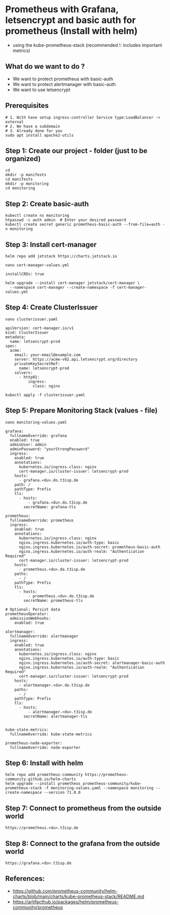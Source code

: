 # Prometheus with Grafana, letsencrypt and basic auth for prometheus (Install with helm)

  * using the kube-prometheus-stack (recommended !: includes important metrics)

## What do we want to do ? 

  * We want to protect prometheus with basic-auth
  * We want to protect alertmanager with basic-auth 
  * We want to use letsencrypt 

## Prerequisites 

```
# 1. With have setup ingress-controller Service type:LoadBalancer -> external
# 2. We have a subdomain 
# 3. Already done for you 
sudo apt install apache2-utils
```

## Step 1: Create our project - folder (just to be organized) 

```
cd
mkdir -p manifests 
cd manifests 
mkdir -p monitoring 
cd monitoring 
```

## Step 2: Create basic-auth  

```
kubectl create ns monitoring 
htpasswd -c auth admin  # Enter your desired password
kubectl create secret generic prometheus-basic-auth --from-file=auth -n monitoring
```

## Step 3: Install cert-manager  

```
helm repo add jetstack https://charts.jetstack.io
```

```
nano cert-manager-values.yml 
```

```
installCRDs: true 
```

```
helm upgrade --install cert-manager jetstack/cert-manager \
  --namespace cert-manager --create-namespace -f cert-manager-values.yml 
```

## Step 4: Create ClusterIssuer 

```
nano clusterissuer.yaml
```

```
apiVersion: cert-manager.io/v1
kind: ClusterIssuer
metadata:
  name: letsencrypt-prod
spec:
  acme:
    email: your-email@example.com
    server: https://acme-v02.api.letsencrypt.org/directory
    privateKeySecretRef:
      name: letsencrypt-prod
    solvers:
      - http01:
          ingress:
            class: nginx
```

```
kubectl apply -f clusterissuer.yaml 
```

## Step 5: Prepare Monitoring Stack (values - file) 

```
nano monitoring-values.yaml
```

```
grafana:
  fullnameOverride: grafana
  enabled: true
  adminUser: admin
  adminPassword: "yourStrongPassword"
  ingress:
    enabled: true
    annotations:
      kubernetes.io/ingress.class: nginx
      cert-manager.io/cluster-issuer: letsencrypt-prod
    hosts:
      - grafana.<du>.do.t3isp.de
    path: /
    pathType: Prefix
    tls:
      - hosts:
          - grafana.<du>.do.t3isp.de
        secretName: grafana-tls

prometheus:
  fullnameOverride: prometheus 
  ingress:
    enabled: true
    annotations:
      kubernetes.io/ingress.class: nginx
      nginx.ingress.kubernetes.io/auth-type: basic
      nginx.ingress.kubernetes.io/auth-secret: prometheus-basic-auth
      nginx.ingress.kubernetes.io/auth-realm: "Authentication Required"
      cert-manager.io/cluster-issuer: letsencrypt-prod
    hosts:
      - prometheus.<du>.do.t3isp.de
    paths:
      - /
    pathType: Prefix
    tls:
      - hosts:
          - prometheus.<du>.do.t3isp.de
        secretName: prometheus-tls

# Optional: Persist data
prometheusOperator:
  admissionWebhooks:
    enabled: true

alertmanager:
  fullnameOverride: alertmanager
  ingress:
    enabled: true
    annotations:
      kubernetes.io/ingress.class: nginx
      nginx.ingress.kubernetes.io/auth-type: basic
      nginx.ingress.kubernetes.io/auth-secret: alertmanager-basic-auth
      nginx.ingress.kubernetes.io/auth-realm: "Authentication Required"
      cert-manager.io/cluster-issuer: letsencrypt-prod
    hosts:
      - alertmanager.<du>.do.t3isp.de
    paths:
      - /
    pathType: Prefix
    tls:
      - hosts:
          - alertmanager.<du>.t3isp.de
        secretName: alertmanager-tls


kube-state-metrics:
  fullnameOverride: kube-state-metrics

prometheus-node-exporter:
  fullnameOverride: node-exporter
```

## Step 6: Install with helm 

```
helm repo add prometheus-community https://prometheus-community.github.io/helm-charts
helm upgrade --install prometheus prometheus-community/kube-prometheus-stack -f monitoring-values.yaml --namespace monitoring --create-namespace --version 71.0.0
```

## Step 7: Connect to prometheus from the outside world 

```
https://prometheus.<du>.t3isp.de
```

## Step 8: Connect to the grafana from the outside world 

```
https://grafana.<du>.t3isp.de
```

## References:

  * https://github.com/prometheus-community/helm-charts/blob/main/charts/kube-prometheus-stack/README.md
  * https://artifacthub.io/packages/helm/prometheus-community/prometheus

  
